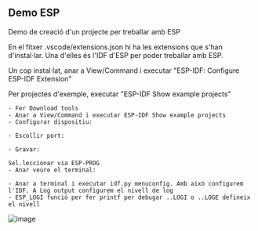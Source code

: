 ## Demo ESP
Demo de creació d'un projecte per treballar amb ESP

En el fitxer .vscode/extensions.json hi ha les extensions que s'han d'instal·lar. Una d'elles és l'IDF d'ESP per poder treballar amb ESP.

Un cop instal·lat, anar a View/Command i executar "ESP-IDF: Configure ESP-IDF Extension"

Per projectes d'exemple, executar "ESP-IDF Show example projects"

 	- Fer Download tools
	- Anar a View/Command i executar ESP-IDF Show example projects
	- Configurar dispositiu:
	
	- Escollir port:
	
	- Gravar:
	
	Sel.leccionar via ESP-PROG
	- Anar veure el terminal:
	
	- Anar a terminal i executar idf.py menuconfig. Amb això configurem l'IDF. A Log output configurem el nivell de log
	- ESP_LOGI funció per fer printf per debugar ..LOGI o ..LOGE defineix el nivell
![image](https://github.com/jberinguesa/Demo-ESP/assets/40177564/8240fd99-5ccb-4485-acf0-8eb5551b5cc1)
